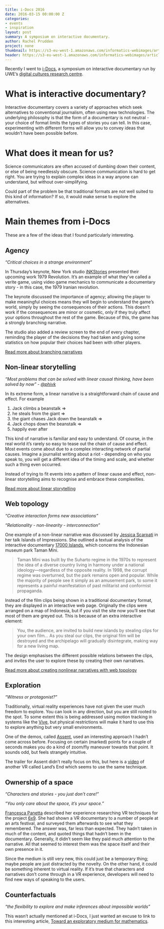 ```yaml
---
title: i-Docs 2016
date: 2016-03-15 00:00:00 Z
categories:
- events
- inspiration
layout: post
summary: A symposium on interactive documentary.
author: Rachel Prudden
project: none
thumbnail: https://s3-eu-west-1.amazonaws.com/informatics-webimages/articles/2016-03-15-i-docs/camera.jpg
header: https://s3-eu-west-1.amazonaws.com/informatics-webimages/articles/2016-03-15-i-docs/vr.jpg
---
```


Recently I went to [i-Docs][idocs], a symposium on interactive documentary run by UWE’s [digital cultures research centre][dcrc]. 

# What is interactive documentary?

Interactive documentary covers a variety of approaches which seek alternatives to conventional journalism, often using new technologies. The underlying philosophy is that the form of a documentary is not neutral - your choice of format limits the types of stories you can tell. In this case, experimenting with different forms will allow you to convey ideas that wouldn’t have been possible before.

# What does it mean for us?

Science communicators are often accused of dumbing down their content, or else of being needlessly obscure. Science communication is hard to get right. You are trying to explain complex ideas in a way anyone can understand, but without over-simplifying. 

Could part of the problem be that traditional formats are not well suited to this kind of information? If so, it would make sense to explore the alternatives.

# Main themes from i-Docs

These are a few of the ideas that I found particularly interesting.

## Agency

_“Critical choices in a strange environment”_

In Thursday’s keynote, New York studio [iNKStories](http://inkstories.com/) presented their upcoming work 1979 Revolution. It’s an example of what they’ve called a verite game, using video game mechanics to communicate a documentary story - in this case, the 1979 Iranian revolution.

The keynote discussed the importance of agency; allowing the player to make meaningful choices means they will begin to understand the game’s world, simply by seeing the consequences of their actions. This doesn’t work if the consequences are minor or cosmetic, only if they truly affect your options throughout the rest of the game. Because of this, the game has a strongly branching narrative.

The studio also added a review screen to the end of every chapter, reminding the player of the decisions they had taken and giving some statistics on how popular their choices had been with other players. 

[Read more about branching narratives](http://mycours.es/gamedesign2012/48-2/branching-narrative-from-borges-to-the-hypertext/)

## Non-linear storytelling

_“Most problems that can be solved with linear causal thinking, have been solved by now” - [@phivk](https://twitter.com/phivk)_

In its extreme form, a linear narrative is a straightforward chain of cause and effect. For example

1. Jack climbs a beanstalk => 
2. he steals from the giant => 
3. the giant chases Jack down the beanstalk => 
4. Jack chops down the beanstalk => 
5. happily ever after

This kind of narrative is familiar and easy to understand. Of course, in the real world it’s rarely so easy to tease out the chain of cause and effect. Most events come about due to a complex interacting network of partial causes. Imagine a journalist writing about a riot - depending on who you speak to, you will get a different idea of the timing and scale, and whether such a thing even occurred. 

Instead of trying to fit events into a pattern of linear cause and effect, non-linear storytelling aims to recognise and embrace these complexities. 

[Read more about linear storytelling](http://meetingpeople.ralphammer.de/2015/12/01/florian-berlin/)

## Web topology

_“Creative interaction forms new associations”_

_“Relationality - non-linearity - interconnection”_

One example of a non-linear narrative was discussed by [Jessica Scarpati](http://idocs2016.dcrc.org.uk/speakers/jessica-scarpati/) in her talk Islands of Impressions. She outlined a textual analysis of the interactive documentary [17000 Islands][islands], which concerns the Indonesian museum park Taman Mini. 

> Taman Mini was built by the Suharto regime in the 1970s to represent the idea of a diverse country living in harmony under a national ideology—regardless of the opposite reality. In 1998, the corrupt regime was overturned, but the park remains open and popular. While the majority of people see it simply as an amusement park, to some it represents a painful manifestation of past militarist and conformist propaganda.

Instead of the film clips being shown in a traditional documentary format, they are displayed in an interactive web page. Originally the clips were arranged on a map of Indonesia, but if you visit the site now you’ll see that most of them are greyed out. This is because of an extra interactive element:

> You, the audience, are invited to build new islands by stealing clips for your own film... As you steal our clips, the original film will be destroyed and the archipelago will gradually disintegrate, making way for a new living map.

The design emphasises the different possible relations between the clips, and invites the user to explore these by creating their own narratives. 

[Read more about creating nonlinear narratives with web topology](http://alistapart.com/article/building-nonlinear-narratives-for-the-web)

## Exploration

_“Witness or protagonist?”_

Traditionally, virtual reality experiences have not given the user much freedom to explore. You can look in any direction, but you are still rooted to the spot. To some extent this is being addressed using motion tracking in systems like the [Vive](http://www.htcvive.com/uk/), but physical restrictions will make it hard to use this to explore anything but very small environments.

One of the demos, called [Assent](http://thecreatorsproject.vice.com/en_uk/blog/oculus-trauma-inside-oscar-rabys-assent), used an interesting approach I hadn’t come across before. Focusing on certain (marked) points for a couple of seconds makes you do a kind of zoom/fly maneuver towards that point. It sounds odd, but feels strangely intuitive. 

The trailer for Assent didn’t really focus on this, but here is a [video][lands end] of another VR called Land’s End which seems to use the same technique.

## Ownership of a space

_“Characters and stories - you just don’t care!”_

_“You only care about the space, it’s your space.”_

[Francesca Panetta](https://twitter.com/franpanetta?lang=en-gb) described her experience researching VR techniques for the project [6x9][6x9]. She had shown a VR documentary to a number of people at an arts festival, and surveyed them afterwards to see what they remembered. The answer was, far less than expected. They hadn’t taken in much of the content, and quoted things that hadn’t been in the documentary. Generally, it didn’t seem like they paid much attention to the narrative. All that seemed to interest them was the space itself and their own presence in it.

Since the medium is still very new, this could just be a temporary thing; maybe people are just distracted by the novelty. On the other hand, it could be something inherent to virtual reality. If it’s true that characters and narratives don’t come through in a VR experience, developers will need to find new ways of speaking to the users. 

## Counterfactuals

_“the flexibility to explore and make inferences about impossible worlds”_

This wasn’t actually mentioned at i-Docs, I just wanted an excuse to link to this interesting article, [Toward an exploratory medium for mathematics][emm]. 


[idocs]: http://i-docs.org/about-interactive-documentary-idocs/
[dcrc]: http://www.dcrc.org.uk/about/
[islands]: http://17000islandsinteractive.com/islands_repo/
[lands end]: https://vimeo.com/155730162 
[6x9]: http://www.sundance.org/projects/6x9-an-immersive-experience-of-solitary-confinement 
[emm]: http://cognitivemedium.com/emm/emm.html 
